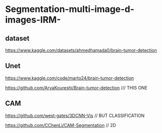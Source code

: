 # Segmentation-multi-image-d-images-IRM-

## dataset 
https://www.kaggle.com/datasets/ahmedhamada0/brain-tumor-detection

## Unet 

https://www.kaggle.com/code/marto24/brain-tumor-detection


https://github.com/AryaKoureshi/Brain-tumor-detection /// THIS ONE 

## CAM 

https://github.com/west-gates/3DCNN-Vis //  BUT CLASSIFICATION 

https://github.com/CChenLi/CAM-Segmentation // 2D 
